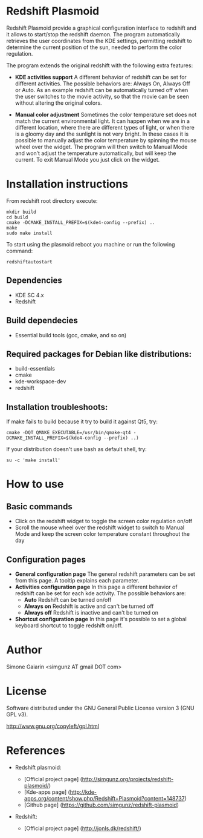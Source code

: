 Redshift Plasmoid
=================
Redshift Plasmoid provide a graphical configuration interface to redshift and it allows to
start/stop the redshift daemon. The program automatically retrieves the user coordinates
from the KDE settings, permitting redshift to determine the current position of the sun,
needed to perform the color regulation.

The program extends the original redshift with the following extra features:

* **KDE activities support** A different behavior of redshift can be set for different activities.
The possible behaviors are: Always On, Always Off or Auto. As an example redshift can be
automatically turned off when the user switches to the movie activity, so that the movie can
be seen without altering the original colors.

* **Manual color adjustment** Sometimes the color temperature set does not match the current
environmental light. It can happen when we are in a different location, where there are different
types of light, or when there is a gloomy day and the sunlight is not very bright. In these cases
it is possible to manually adjust the color temperature by spinning the mouse wheel over the widget.
The program will then switch to Manual Mode and won’t adjust the temperature automatically, but
will keep the current. To exit Manual Mode you just click on the widget.

Installation instructions
=========================
From redshift root directory execute:

    mkdir build
    cd build
    cmake -DCMAKE_INSTALL_PREFIX=$(kde4-config --prefix) ..
    make
    sudo make install

To start using the plasmoid reboot you machine or run the following command:

    redshiftautostart

Dependencies
------------
* KDE SC 4.x
* Redshift

Build dependecies
-----------------
* Essential build tools (gcc, cmake, and so on)

Required packages for Debian like distributions:
------------------------------------------------

* build-essentials
* cmake
* kde-workspace-dev
* redshift

Installation troubleshoots:
---------------------------
If make fails to build because it try to build it against Qt5, try:

    cmake -DQT_QMAKE_EXECUTABLE=/usr/bin/qmake-qt4 -DCMAKE_INSTALL_PREFIX=$(kde4-config --prefix) ..)

If your distribution doesn't use bash as default shell, try:

    su -c 'make install'

How to use
==========

Basic commands
--------------
* Click on the redshift widget to toggle the screen color regulation on/off
* Scroll the mouse wheel over the redshift widget to switch to Manual Mode and keep the screen
  color temperature constant throughout the day

Configuration pages
-------------------
* **General configuration page**
  The general redshift parameters can be set from this page. A tooltip explains each parameter.
* **Activities configuration page**
  In this page a different behavior of redshift can be set for each kde activity. The possible behaviors are:
  - **Auto** Redshift can be turned on/off
  - **Always on** Redshift is active and can't be turned off
  - **Always off** Redshift is inactive and can't be turned on
* **Shortcut configuration page**
  In this page it's possible to set a global keyboard shortcut to toggle redshift on/off.

Author
======
Simone Gaiarin \<simgunz AT gmail DOT com\>

License
=======
Software distributed under the GNU General Public License version 3 (GNU GPL v3).

http://www.gnu.org/copyleft/gpl.html

References
=============

* Redshift plasmoid:
  - [Official project page] (http://simgunz.org/projects/redshift-plasmoid/)
  - [Kde-apps page] (http://kde-apps.org/content/show.php/Redshift+Plasmoid?content=148737)
  - [Github page] (https://github.com/simgunz/redshift-plasmoid)

* Redshift:
  - [Official project page] (http://jonls.dk/redshift/)

